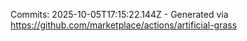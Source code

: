 Commits: 2025-10-05T17:15:22.144Z - Generated via https://github.com/marketplace/actions/artificial-grass
<br>

